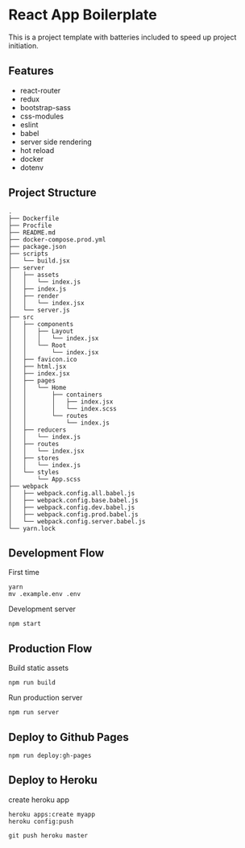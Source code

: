 # React App Boilerplate

This is a project template with batteries included to speed up project initiation.

## Features

*   react-router
*   redux
*   bootstrap-sass
*   css-modules
*   eslint
*   babel
*   server side rendering
*   hot reload
*   docker
*   dotenv

## Project Structure

```
.
├── Dockerfile
├── Procfile
├── README.md
├── docker-compose.prod.yml
├── package.json
├── scripts
│   └── build.jsx
├── server
│   ├── assets
│   │   └── index.js
│   ├── index.js
│   ├── render
│   │   └── index.jsx
│   └── server.js
├── src
│   ├── components
│   │   ├── Layout
│   │   │   └── index.jsx
│   │   └── Root
│   │       └── index.jsx
│   ├── favicon.ico
│   ├── html.jsx
│   ├── index.jsx
│   ├── pages
│   │   └── Home
│   │       ├── containers
│   │       │   ├── index.jsx
│   │       │   └── index.scss
│   │       └── routes
│   │           └── index.js
│   ├── reducers
│   │   └── index.js
│   ├── routes
│   │   └── index.jsx
│   ├── stores
│   │   └── index.js
│   └── styles
│       └── App.scss
├── webpack
│   ├── webpack.config.all.babel.js
│   ├── webpack.config.base.babel.js
│   ├── webpack.config.dev.babel.js
│   ├── webpack.config.prod.babel.js
│   └── webpack.config.server.babel.js
└── yarn.lock
```

## Development Flow

First time
```
yarn
mv .example.env .env
```

Development server
```
npm start
```

## Production Flow

Build static assets
```
npm run build
```

Run production server
```
npm run server
```

## Deploy to Github Pages

```
npm run deploy:gh-pages
```

## Deploy to Heroku

create heroku app
```
heroku apps:create myapp
heroku config:push
```

```
git push heroku master
```
